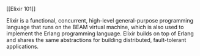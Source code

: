 [[Elixir 101]]

Elixir is a functional, concurrent, high-level general-purpose programming language that runs on the BEAM virtual machine, which is also used to implement the Erlang programming language. Elixir builds on top of Erlang and shares the same abstractions for building distributed, fault-tolerant applications.
